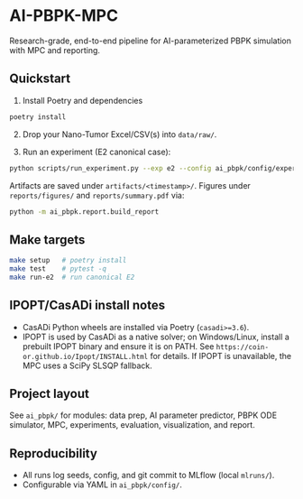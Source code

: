 # AI-PBPK-MPC

Research-grade, end-to-end pipeline for AI-parameterized PBPK simulation with MPC and reporting.

## Quickstart

1) Install Poetry and dependencies

```bash
poetry install
```

2) Drop your Nano-Tumor Excel/CSV(s) into `data/raw/`.

3) Run an experiment (E2 canonical case):

```bash
python scripts/run_experiment.py --exp e2 --config ai_pbpk/config/experiments/e2.yaml
```

Artifacts are saved under `artifacts/<timestamp>/`. Figures under `reports/figures/` and `reports/summary.pdf` via:

```bash
python -m ai_pbpk.report.build_report
```

## Make targets

```bash
make setup   # poetry install
make test    # pytest -q
make run-e2  # run canonical E2
```

## IPOPT/CasADi install notes

- CasADi Python wheels are installed via Poetry (`casadi>=3.6`).
- IPOPT is used by CasADi as a native solver; on Windows/Linux, install a prebuilt IPOPT binary and ensure it is on PATH. See `https://coin-or.github.io/Ipopt/INSTALL.html` for details. If IPOPT is unavailable, the MPC uses a SciPy SLSQP fallback.

## Project layout

See `ai_pbpk/` for modules: data prep, AI parameter predictor, PBPK ODE simulator, MPC, experiments, evaluation, visualization, and report.

## Reproducibility

- All runs log seeds, config, and git commit to MLflow (local `mlruns/`).
- Configurable via YAML in `ai_pbpk/config/`.


